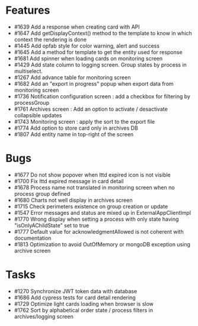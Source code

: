 

# Features

* #1639 Add a response when creating card with API 
* #1647 Add getDisplayContext() method to the template to know in which context the rendering is done
* #1445 Add opfab style for color warning, alert and success
* #1645 Add a method for template to get the entity used for response
* #1681 Add spinner when loading cards on monitoring screen
* #1429 Add state column to logging screen. Group states by process in multiselect.
* #1267 Add advance table for monitoring screen
* #1682 Add an "export in progress" popup when export data from monitoring screen
* #1736 Notification configuration screen : add a checkbox for filtering by processGroup
* #1761 Archives screen : Add an option to activate / desactivate collapsible updates
* #1743 Monitoring screen : apply the sort to the export file
* #1774 Add option to store card only in archives DB
* #1807 Add entity name in top-right of the screen

# Bugs

* #1677 Do not show popover when lttd expired icon is not visible
* #1700 Fix lttd expired message in card detail
* #1678 Process name not translated in monitoring screen when no process group defined
* #1680 Charts not well display in archives screen
* #1715 Check perimeters existence on group creation or update
* #1547 Error messages and status are mixed up in ExternalAppClientImpl
* #1770 Wrong display when setting a process with only state having "isOnlyAChildState" set to true
* #1777 Default value for acknowledgmentAllowed is not coherent with documentation
* #1813 Optimization to avoid OutOfMemory or mongoDB exception using archive screen

# Tasks

* #1270 Synchronize JWT token data with database
* #1686 Add cypress tests for card detail rendering
* #1729 Optimize light cards loading when browser is slow
* #1762 Sort by alphabetical order state / process filters in archives/logging screen




